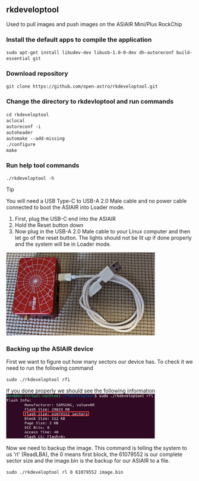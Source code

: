 ## rkdeveloptool
Used to pull images and push images on the ASIAIR Mini/Plus RockChip

### Install the default apps to compile the application
```	
sudo apt-get install libudev-dev libusb-1.0-0-dev dh-autoreconf build-essential git
```
### Download repository
```	
git clone https://github.com/open-astro/rkdeveloptool.git
```	
### Change the directory to rkdevloptool and run commands
```
cd rkdeveloptool
aclocal
autoreconf -i
autoheader
automake --add-missing
./configure
make
```
### Run help tool commands
```
./rkdeveloptool -h
```

> [!TIP]
>  You will need a USB Type-C to USB-A 2.0 Male cable and no power cable connected to boot the ASIAIR into Loader mode.
> 1. First, plug the USB-C end into the ASIAIR
> 2. Hold the Reset button down
> 3. Now plug in the USB-A 2.0 Male cable to your Linux computer and then let go of the reset button. The lights should not be lit up if done properly and the system will be in Loader mode.<br>
><img src='images/asiair-cable.jpg' width='400'>

### Backing up the ASIAIR device
First we want to figure out how many sectors our device has. To check it we need to run the following command
```
sudo ./rkdeveloptool rfi
```
If you done properly we should see the following information<br>
<img src='images/sector-size.jpg' width='400'>

Now we need to backup the image. This command is telling the system to us 'rl' (ReadLBA), the 0 means first block, the 61079552 is our complete sector size and the image.bin is the backup for our ASIAIR to a file.
```
sudo ./rkdeveloptool rl 0 61079552 image.bin
```